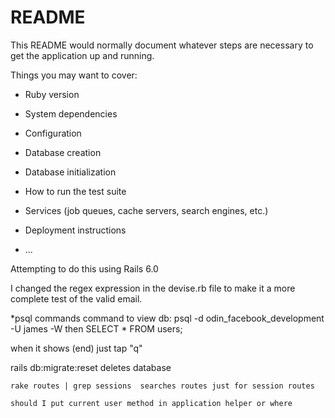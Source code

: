 # README

This README would normally document whatever steps are necessary to get the
application up and running.

Things you may want to cover:

* Ruby version

* System dependencies

* Configuration

* Database creation

* Database initialization

* How to run the test suite

* Services (job queues, cache servers, search engines, etc.)

* Deployment instructions

* ...

Attempting to do this using Rails 6.0

I changed the regex expression in the  devise.rb file to make it a more complete test of the 
valid email.

*psql commands
  command to view db: psql -d odin_facebook_development -U james -W
  then SELECT * FROM users;

  when it shows (end) just tap "q"

   rails db:migrate:reset deletes database


    rake routes | grep sessions  searches routes just for session routes

    should I put current user method in application helper or where
   